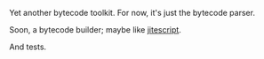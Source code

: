 Yet another bytecode toolkit. For now, it's just the bytecode parser.

Soon, a bytecode builder; maybe like [jitescript](https://github.com/qmx/jitescript).

And tests.
